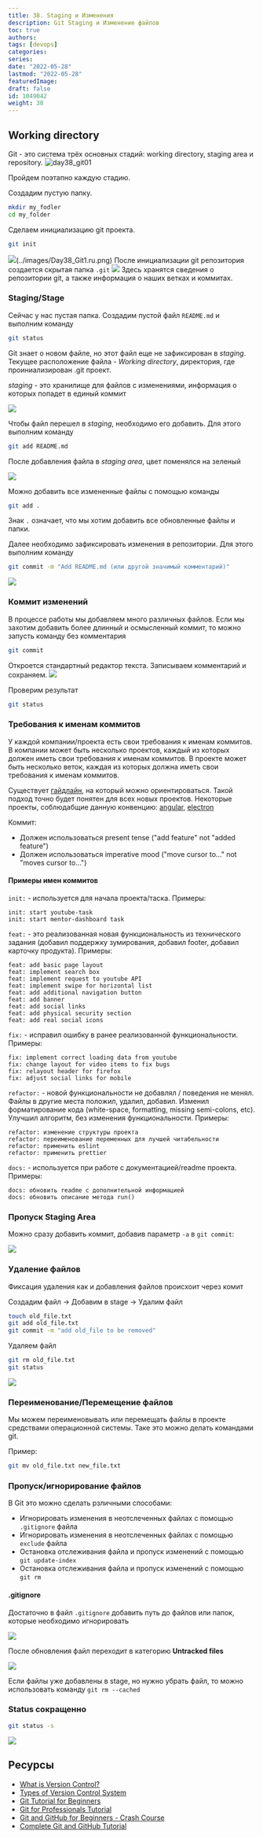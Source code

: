 ```yaml
---
title: 38. Staging и Изменения
description: Git Staging и Изменение файлов
toc: true
authors:
tags: [devops]
categories:
series: 
date: "2022-05-28"
lastmod: "2022-05-28"
featuredImage:
draft: false
id: 1049042
weight: 38
---
```


## Working directory

Git - это система трёх основных стадий: working directory, staging area и repository.
![day38_git01](../images/day38_git01.ru.png)

Пройдем поэтапно каждую стадию.

Создадим пустую папку.

```bash
mkdir my_fodler
cd my_folder
```

Сделаем инициализацию git проекта.

```bash
git init
```

![](../images/Day38_Git1.ru.png)(../images/Day38_Git1.ru.png)
После инициализации git репозитория создается скрытая папка `.git`
![](./images/Day38_Git2.ru.png?v1)
Здесь хранятся сведения о репозитории git, а также информация о наших ветках и коммитах.

### Staging/Stage

Сейчас у нас пустая папка. Создадим пустой файл `README.md` и выполним команду

```bash
git status
```

Git знает о новом файле, но этот файл еще не зафиксирован в *staging*. Текущее расположение файла - *Working directory*, директория, где проиниализирован .git проект.

*staging* - это хранилище для файлов с изменениями, информация о которых попадет в единый коммит

![](../images/Day38_Git3.ru.png?v1)

Чтобы файл перешел в *staging*, необходимо его добавить. Для этого выполним команду

```bash
git add README.md
```

После добавления файла в *staging area*, цвет поменялся на зеленый

![](../images/Day38_Git4.ru.png?v1)

Можно добавить все измененные файлы с помощью команды

```bash
git add .
```

Знак `.` означает, что мы хотим добавить все обновленные файлы и папки.

Далее необходимо зафиксировать изменения в репозитории. Для этого выполним команду

```bash
git commit -m "Add README.md (или другой значимый комментарий)"
```

![](../images/Day38_Git5.ru.png?v1)

### Коммит изменений

В процессе работы мы добавляем много различных файлов. Если мы захотим добавить более длинный и осмысленный коммит, то можно запусть команду без комментария

```bash
git commit
```

Откроется стандартный редактор текста. Записываем комментарий и сохраняем.
![](../images/Day38_Git7.ru.png?v1)

Проверим результат

```bash
git status
```

### Требования к именам коммитов

У каждой компании/проекта есть свои требования к именам коммитов. В компании может быть несколько проектов, каждый из которых должен иметь свои требования к именам коммитов. В проекте может быть несколько веток, каждая из которых должна иметь свои требования к именам коммитов.

Существует [гайдлайн](https://www.conventionalcommits.org/ru/v1.0.0/), на который можно ориентироваться. Такой подход точно будет понятен для всех новых проектов. Некоторые проекты, соблюдабщие данную конвенцию: [angular](https://github.com/angular/angular/commits/main), [electron](https://github.com/electron/electron/commits/)

Коммит:

* Должен использоваться present tense ("add feature" not "added feature")
* Должен использоваться imperative mood ("move cursor to..." not "moves cursor to...")

#### Примеры имен коммитов

`init:` - используется для начала проекта/таска. Примеры:

```
init: start youtube-task
init: start mentor-dashboard task
```

`feat:` - это реализованная новая функциональность из технического задания (добавил поддержку зумирования, добавил footer, добавил карточку продукта). Примеры:

```
feat: add basic page layout
feat: implement search box 
feat: implement request to youtube API
feat: implement swipe for horizontal list
feat: add additional navigation button
feat: add banner
feat: add social links
feat: add physical security section
feat: add real social icons
```

`fix:` - исправил ошибку в ранее реализованной функциональности. Примеры:

```
fix: implement correct loading data from youtube
fix: change layout for video items to fix bugs
fix: relayout header for firefox
fix: adjust social links for mobile
```

`refactor:` - новой функциональности не добавлял / поведения не менял. Файлы в другие места положил, удалил, добавил. Изменил форматирование кода (white-space, formatting, missing semi-colons, etc). Улучшил алгоритм, без изменения функциональности. Примеры:

```
refactor: изменение структуры проекта
refactor: переименование переменных для лучшей читабельности
refactor: применить eslint
refactor: применить prettier
```

`docs:` - используется при работе с документацией/readme проекта. Примеры:

```
docs: обновить readme с дополнительной информацией
docs: обновить описание метода run()
```

### Пропуск Staging Area

Можно сразу добавить коммит, добавив параметр `-a` в `git commit`:

![](../images/Day38_Git8.ru.png?v1)

### Удаление файлов

Фиксация удаления как и добавления файлов происхоит через комит

Создадим файл -> Добавим в stage -> Удалим файл

```bash
touch old_file.txt
git add old_file.txt
git commit -m "add old_file to be removed"
```

Удаляем файл

```bash
git rm old_file.txt
git status
```

![](../images/Day38_Git9.ru.png?v1)

### Переименование/Перемещение файлов

Мы можем переименовывать или перемещать файлы в проекте средствами операционной системы. Таке это можно делать командами git.

Пример:

```bash
git mv old_file.txt new_file.txt
```

### Пропуск/игнорирование файлов

В Git это можно сделать рзличными способами:
* Игнорировать изменения в неотслеченных файлах с помощью `.gitignore` файла
* Игнорировать изменения в неотслеченных файлах с помощью `exclude` файла
* Остановка отслеживания файла и пропуск изменений с помощью `git update-index`
* Остановка отслеживания файла и пропуск изменений с помощью `git rm`

#### .gitignore

Достаточно в файл `.gitignore` добавить путь до файлов или папок, которые необходимо игнорировать

![](../images/Day38_Git13.ru.png?v1)

После обновления файл переходит в категорию **Untracked files**

![](../images/Day38_Git14.ru.png?v1)

Если файлы уже добавлены в stage, но нужно убрать файл, то можно использовать команду `git rm --cached`

### Status сокращенно

```bash
git status -s
```

![](../images/Day38_Git16.ru.png?v1)

## Ресурсы

* [What is Version Control?](https://www.youtube.com/watch?v=Yc8sCSeMhi4)
* [Types of Version Control System](https://www.youtube.com/watch?v=kr62e_n6QuQ)
* [Git Tutorial for Beginners](https://www.youtube.com/watch?v=8JJ101D3knE&t=52s)
* [Git for Professionals Tutorial](https://www.youtube.com/watch?v=Uszj_k0DGsg)
* [Git and GitHub for Beginners - Crash Course](https://www.youtube.com/watch?v=RGOj5yH7evk&t=8s)
* [Complete Git and GitHub Tutorial](https://www.youtube.com/watch?v=apGV9Kg7ics)
